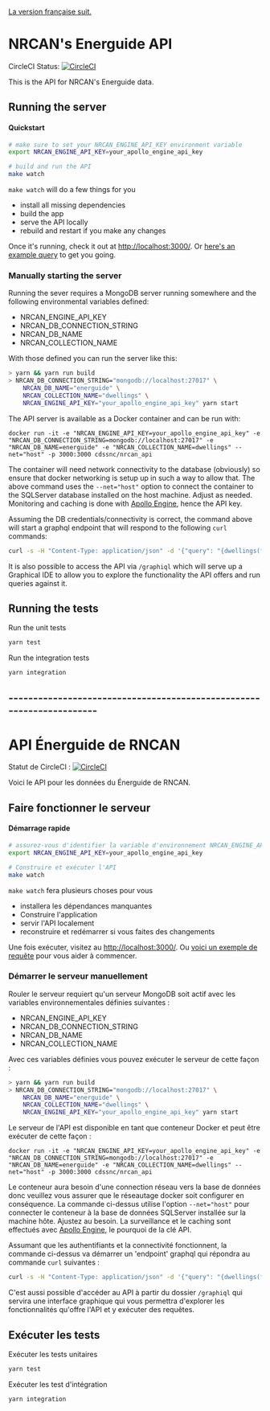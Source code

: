 [La version française suit.](#---------------------------------------------------------------------)

# NRCAN's Energuide API

CircleCI Status: [![CircleCI](https://circleci.com/gh/cds-snc/nrcan_api.svg?style=svg)](https://circleci.com/gh/cds-snc/nrcan_api)

This is the API for NRCAN's Energuide data.

## Running the server

#### Quickstart

```sh
# make sure to set your NRCAN_ENGINE_API_KEY environment variable
export NRCAN_ENGINE_API_KEY=your_apollo_engine_api_key

# build and run the API
make watch
```

`make watch` will do a few things for you
- install all missing dependencies
- build the app
- serve the API locally
- rebuild and restart if you make any changes

Once it's running, check it out at [http://localhost:3000/](http://localhost:3000/).
Or [here's an example query](http://localhost:3000/graphiql?query=%7B%0A%20%20dwellings(%0A%20%20%20%20filters%3A%20%5B%0A%20%20%20%20%20%20%7Bfield%3A%20dwellingForwardSortationArea%20comparator%3A%20eq%20value%3A%20%22C1A%22%7D%0A%20%20%20%20%5D%0A%20%20)%20%7B%0A%20%20%20%20results%20%7B%0A%20%20%20%20%20%20yearBuilt%0A%20%20%20%20%20%20city%0A%20%20%20%20%7D%0A%20%20%7D%0A%7D) to get you going.

### Manually starting the server

Running the sever requires a MongoDB server running somewhere and the following environmental variables defined:

* NRCAN_ENGINE_API_KEY
* NRCAN_DB_CONNECTION_STRING
* NRCAN_DB_NAME
* NRCAN_COLLECTION_NAME

With those defined you can run the server like this:

```sh
> yarn && yarn run build
> NRCAN_DB_CONNECTION_STRING="mongodb://localhost:27017" \
	NRCAN_DB_NAME="energuide" \
	NRCAN_COLLECTION_NAME="dwellings" \
	NRCAN_ENGINE_API_KEY="your_apollo_engine_api_key" yarn start
```

The API server is available as a Docker container and can be run with:
```
docker run -it -e "NRCAN_ENGINE_API_KEY=your_apollo_engine_api_key" -e "NRCAN_DB_CONNECTION_STRING=mongodb://localhost:27017" -e "NRCAN_DB_NAME=energuide" -e "NRCAN_COLLECTION_NAME=dwellings" --net="host" -p 3000:3000 cdssnc/nrcan_api

```

The container will need network connectivity to the database (obviously) so
ensure that docker networking is setup up in such a way to allow that. The
above command uses the `--net="host"` option to connect the container to the
SQLServer database installed on the host machine. Adjust as needed.
Monitoring and caching is done with [Apollo Engine](https://engine.apollographql.com), hence the API key.

Assuming the DB credentials/connectivity is correct, the command above will
start a graphql endpoint that will respond to the following `curl` commands:

```sh
curl -s -H "Content-Type: application/json" -d '{"query": "{dwellings(filters: [{field: dwellingForwardSortationArea comparator: eq value: \"C1A\"}]){ results { yearBuilt city }}}"}'  "localhost:3000/graphql"
```

It is also possible to access the API via `/graphiql` which will serve up a Graphical IDE to allow you to explore the functionality the API offers and run queries against it.

## Running the tests

Run the unit tests

```sh
yarn test
```

Run the integration tests

```sh
yarn integration
```
## ---------------------------------------------------------------------

# API Énerguide de RNCAN

Statut de CircleCI : [![CircleCI](https://circleci.com/gh/cds-snc/nrcan_api.svg?style=svg)](https://circleci.com/gh/cds-snc/nrcan_api)

Voici le API pour les données du Énerguide de RNCAN.

## Faire fonctionner le serveur

#### Démarrage rapide

```sh
# assurez-vous d'identifier la variable d'environnement NRCAN_ENGINE_API_KEY
export NRCAN_ENGINE_API_KEY=your_apollo_engine_api_key

# Construire et exécuter l'API
make watch
```

`make watch` fera plusieurs choses pour vous
- installera les dépendances manquantes
- Construire l'application
- servir l'API localement
- reconstruire et redémarrer si vous faites des changements

Une fois exécuter, visitez au [http://localhost:3000/](http://localhost:3000/).
Ou [voici un exemple de requête](http://localhost:3000/graphiql?query=%7B%0A%20%20dwellings(%0A%20%20%20%20filters%3A%20%5B%0A%20%20%20%20%20%20%7Bfield%3A%20dwellingForwardSortationArea%20comparator%3A%20eq%20value%3A%20%22C1A%22%7D%0A%20%20%20%20%5D%0A%20%20)%20%7B%0A%20%20%20%20results%20%7B%0A%20%20%20%20%20%20yearBuilt%0A%20%20%20%20%20%20city%0A%20%20%20%20%7D%0A%20%20%7D%0A%7D) pour vous aider à commencer.

### Démarrer le serveur manuellement

Rouler le serveur requiert qu'un serveur MongoDB soit actif avec les variables environnementales définies suivantes :

* NRCAN_ENGINE_API_KEY
* NRCAN_DB_CONNECTION_STRING
* NRCAN_DB_NAME
* NRCAN_COLLECTION_NAME

Avec ces variables définies vous pouvez exécuter le serveur de cette façon :

```sh
> yarn && yarn run build
> NRCAN_DB_CONNECTION_STRING="mongodb://localhost:27017" \
	NRCAN_DB_NAME="energuide" \
	NRCAN_COLLECTION_NAME="dwellings" \
	NRCAN_ENGINE_API_KEY="your_apollo_engine_api_key" yarn start
```

Le serveur de l'API est disponible en tant que conteneur Docker et peut être exécuter de cette façon :
```
docker run -it -e "NRCAN_ENGINE_API_KEY=your_apollo_engine_api_key" -e "NRCAN_DB_CONNECTION_STRING=mongodb://localhost:27017" -e "NRCAN_DB_NAME=energuide" -e "NRCAN_COLLECTION_NAME=dwellings" --net="host" -p 3000:3000 cdssnc/nrcan_api

```

Le conteneur aura besoin d'une connection réseau vers la base de données donc veuillez vous assurer que le réseautage docker soit configurer en conséquence. La commande ci-dessus utilise l'option `--net="host"` pour connecter le conteneur à la base de données SQLServer installée sur la machine hôte. Ajustez au besoin.
La surveillance et le caching sont effectués avec [Apollo Engine](https://engine.apollographql.com), le pourquoi de la clé API.

Assumant que les authentifiants et la connectivité fonctionnent, la commande ci-dessus va démarrer un 'endpoint' graphql qui répondra au commande `curl` suivantes :

```sh
curl -s -H "Content-Type: application/json" -d '{"query": "{dwellings(filters: [{field: dwellingForwardSortationArea comparator: eq value: \"C1A\"}]){ results { yearBuilt city }}}"}'  "localhost:3000/graphql"
```

C'est aussi possible d'accéder au API à partir du dossier `/graphiql` qui servira une interface graphique qui vous permettra d'explorer les fonctionnalités qu'offre l'API et y exécuter des requêtes.

## Exécuter les tests

Exécuter les tests unitaires

```sh
yarn test
```

Exécuter les test d'intégration

```sh
yarn integration
```
